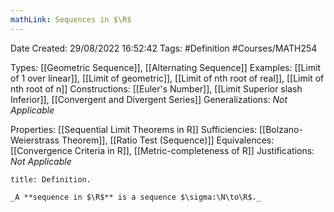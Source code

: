 ```yaml
---
mathLink: Sequences in $\R$
---
```


<div class="topSpace"></div>

Date Created: 29/08/2022 16:52:42
Tags: #Definition #Courses/MATH254

Types: [[Geometric Sequence]], [[Alternating Sequence]]
Examples: [[Limit of 1 over linear]], [[Limit of geometric]], [[Limit of nth root of real]], [[Limit of nth root of n]]
Constructions: [[Euler's Number]], [[Limit Superior slash Inferior]], [[Convergent and Divergent Series]]
Generalizations: _Not Applicable_

Properties: [[Sequential Limit Theorems in R]]
Sufficiencies: [[Bolzano-Weierstrass Theorem]], [[Ratio Test (Sequence)]]
Equivalences: [[Convergence Criteria in R]], [[Metric-completeness of R]]
Justifications: _Not Applicable_

``` ad-Definition
title: Definition.

_A **sequence in $\R$** is a sequence $\sigma:\N\to\R$._

```
